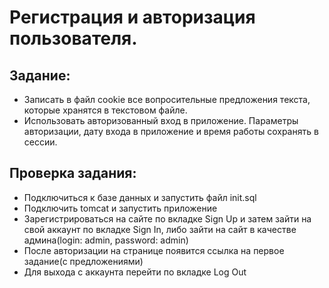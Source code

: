# Регистрация и авторизация пользователя.

## Задание:

* Записать в файл cookie все вопросительные предложения текста, которые хранятся в текстовом
  файле.
* Использовать авторизованный вход в приложение. Параметры авторизации, дату входа в
  приложение и время работы сохранять в сессии.

## Проверка задания:

* Подключиться к базе данных и запустить файл init.sql
* Подключить tomcat и запустить приложение
* Зарегистрироваться на сайте по вкладке Sign Up и затем зайти на свой аккаунт по вкладке Sign In,
  либо зайти на сайт в качестве админа(login: admin, password: admin)
* После авторизации на странице появится ссылка на первое задание(с предложениями)
* Для выхода с аккаунта перейти по вкладке Log Out